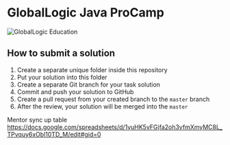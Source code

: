# GlobalLogic Java ProCamp 
![GlobalLogic Education](assets/gl-education.png)

## How to submit a solution
1. Create a separate unique folder inside this repository
2. Put your solution into this folder
3. Create a separate Git branch for your task solution
4. Commit and push your solution to GitHub
5. Create a pull request from your created branch to the `master` branch
6. After the review, your solution will be merged into the `master`

Mentor sync up table
https://docs.google.com/spreadsheets/d/1yuHK5vFGjfa2oh3vfmXmyMC8L_TPvquy6xObl10TD_M/edit#gid=0
